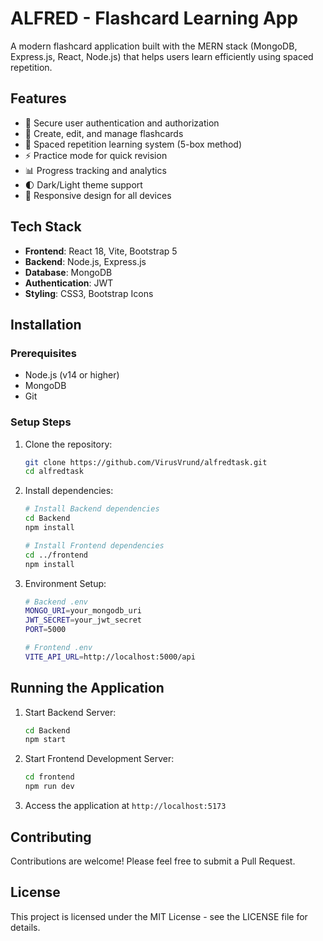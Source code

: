 # ALFRED - Flashcard Learning App

A modern flashcard application built with the MERN stack (MongoDB, Express.js, React, Node.js) that helps users learn efficiently using spaced repetition.

## Features
- 🔐 Secure user authentication and authorization
- 📝 Create, edit, and manage flashcards
- 🔄 Spaced repetition learning system (5-box method)
- ⚡ Practice mode for quick revision
- 📊 Progress tracking and analytics
- 🌓 Dark/Light theme support
- 📱 Responsive design for all devices

## Tech Stack
- **Frontend**: React 18, Vite, Bootstrap 5
- **Backend**: Node.js, Express.js
- **Database**: MongoDB
- **Authentication**: JWT
- **Styling**: CSS3, Bootstrap Icons

## Installation

### Prerequisites
- Node.js (v14 or higher)
- MongoDB
- Git

### Setup Steps
1. Clone the repository:
   ```bash
   git clone https://github.com/VirusVrund/alfredtask.git
   cd alfredtask
   ```

2. Install dependencies:
   ```bash
   # Install Backend dependencies
   cd Backend
   npm install

   # Install Frontend dependencies
   cd ../frontend
   npm install
   ```

3. Environment Setup:
   ```bash
   # Backend .env
   MONGO_URI=your_mongodb_uri
   JWT_SECRET=your_jwt_secret
   PORT=5000

   # Frontend .env
   VITE_API_URL=http://localhost:5000/api
   ```

## Running the Application

1. Start Backend Server:
   ```bash
   cd Backend
   npm start
   ```

2. Start Frontend Development Server:
   ```bash
   cd frontend
   npm run dev
   ```

3. Access the application at `http://localhost:5173`

## Contributing
Contributions are welcome! Please feel free to submit a Pull Request.

## License
This project is licensed under the MIT License - see the LICENSE file for details.